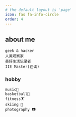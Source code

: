 ```yaml
---
# the default layout is 'page'
icon: fas fa-info-circle
order: 4
---
```


## about me
    geek & hacker
    人类观察家
    美好生活记录者
    IIE Master(在读) 

### hobby
    music🎵
    basketball🏀
    fitness🏋️
    skiing 🎿
    photography 📷


<!-- > Add Markdown syntax content to file `_tabs/about.md`{: .filepath } and it will show up on this page.
{: .prompt-tip } -->
